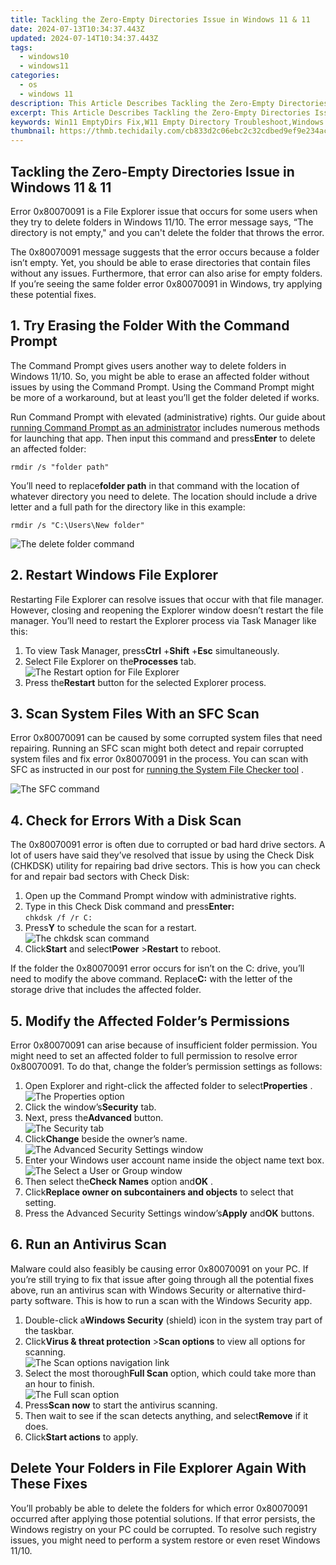 ```yaml
---
title: Tackling the Zero-Empty Directories Issue in Windows 11 & 11
date: 2024-07-13T10:34:37.443Z
updated: 2024-07-14T10:34:37.443Z
tags:
  - windows10
  - windows11
categories:
  - os
  - windows 11
description: This Article Describes Tackling the Zero-Empty Directories Issue in Windows 11 & 11
excerpt: This Article Describes Tackling the Zero-Empty Directories Issue in Windows 11 & 11
keywords: Win11 EmptyDirs Fix,W11 Empty Directory Troubleshoot,Windows 11 Directories Cleanup,Resolve Windows 11 Dir Issues,Zero-Empty Directories in W11,Tackling W11 EmptyDirs Problem,Fixing Empty Folders in Win11
thumbnail: https://thmb.techidaily.com/cb833d2c06ebc2c32cdbed9ef9e234accd8f5206773825bdc531095627fac7c4.jpg
---
```


## Tackling the Zero-Empty Directories Issue in Windows 11 & 11

 Error 0x80070091 is a File Explorer issue that occurs for some users when they try to delete folders in Windows 11/10\. The error message says, “The directory is not empty," and you can't delete the folder that throws the error.

 The 0x80070091 message suggests that the error occurs because a folder isn’t empty. Yet, you should be able to erase directories that contain files without any issues. Furthermore, that error can also arise for empty folders. If you’re seeing the same folder error 0x80070091 in Windows, try applying these potential fixes.

## 1\. Try Erasing the Folder With the Command Prompt

 The Command Prompt gives users another way to delete folders in Windows 11/10\. So, you might be able to erase an affected folder without issues by using the Command Prompt. Using the Command Prompt might be more of a workaround, but at least you’ll get the folder deleted if works.

 Run Command Prompt with elevated (administrative) rights. Our guide about [running Command Prompt as an administrator](https://www.makeuseof.com/windows-run-command-prompt-admin/) includes numerous methods for launching that app. Then input this command and press**Enter** to delete an affected folder:

`rmdir /s "folder path"`

 You’ll need to replace**folder path** in that command with the location of whatever directory you need to delete. The location should include a drive letter and a full path for the directory like in this example:

`rmdir /s "C:\Users\New folder"`

![The delete folder command](https://static1.makeuseofimages.com/wordpress/wp-content/uploads/2023/02/delete-folder-command.jpg)

## 2\. Restart Windows File Explorer

 Restarting File Explorer can resolve issues that occur with that file manager. However, closing and reopening the Explorer window doesn’t restart the file manager. You’ll need to restart the Explorer process via Task Manager like this:

1. To view Task Manager, press**Ctrl** +**Shift** +**Esc** simultaneously.
2. Select File Explorer on the**Processes** tab.  
![The Restart option for File Explorer](https://static1.makeuseofimages.com/wordpress/wp-content/uploads/2023/02/restart-options-for-file-explorer.jpg)
3. Press the**Restart** button for the selected Explorer process.

## 3\. Scan System Files With an SFC Scan

 Error 0x80070091 can be caused by some corrupted system files that need repairing. Running an SFC scan might both detect and repair corrupted system files and fix error 0x80070091 in the process. You can scan with SFC as instructed in our post for [running the System File Checker tool](https://www.makeuseof.com/system-file-checker-sfc-windows/) .

![The SFC command](https://static1.makeuseofimages.com/wordpress/wp-content/uploads/2023/02/sfc-scannow-command.jpg)

## 4\. Check for Errors With a Disk Scan

 The 0x80070091 error is often due to corrupted or bad hard drive sectors. A lot of users have said they’ve resolved that issue by using the Check Disk (CHKDSK) utility for repairing bad drive sectors. This is how you can check for and repair bad sectors with Check Disk:

1. Open up the Command Prompt window with administrative rights.
2. Type in this Check Disk command and press**Enter:**  
`chkdsk /f /r C:`
3. Press**Y** to schedule the scan for a restart.  
![The chkdsk scan command](https://static1.makeuseofimages.com/wordpress/wp-content/uploads/2023/02/chkdsk-scan-command.jpg)
4. Click**Start** and select**Power** \>**Restart** to reboot.

 If the folder the 0x80070091 error occurs for isn’t on the C: drive, you’ll need to modify the above command. Replace**C:** with the letter of the storage drive that includes the affected folder.

## 5\. Modify the Affected Folder’s Permissions

 Error 0x80070091 can arise because of insufficient folder permission. You might need to set an affected folder to full permission to resolve error 0x80070091\. To do that, change the folder’s permission settings as follows:

1. Open Explorer and right-click the affected folder to select**Properties** .  
![The Properties option](https://static1.makeuseofimages.com/wordpress/wp-content/uploads/2023/02/properties-option.jpg)
2. Click the window’s**Security** tab.
3. Next, press the**Advanced** button.  
![The Security tab](https://static1.makeuseofimages.com/wordpress/wp-content/uploads/2023/02/security-tab.jpg)
4. Click**Change** beside the owner’s name.  
![The Advanced Security Settings window](https://static1.makeuseofimages.com/wordpress/wp-content/uploads/2023/02/advanced-security-settings-window.jpg)
5. Enter your Windows user account name inside the object name text box.  
![The Select a User or Group window](https://static1.makeuseofimages.com/wordpress/wp-content/uploads/2023/02/select-a-user-or-group.jpg)
6. Then select the**Check Names** option and**OK** .
7. Click**Replace owner on subcontainers and objects** to select that setting.
8. Press the Advanced Security Settings window’s**Apply** and**OK** buttons.

## 6\. Run an Antivirus Scan

 Malware could also feasibly be causing error 0x80070091 on your PC. If you’re still trying to fix that issue after going through all the potential fixes above, run an antivirus scan with Windows Security or alternative third-party software. This is how to run a scan with the Windows Security app.

1. Double-click a**Windows Security** (shield) icon in the system tray part of the taskbar.
2. Click**Virus & threat protection** \>**Scan options** to view all options for scanning.  
![The Scan options navigation link](https://static1.makeuseofimages.com/wordpress/wp-content/uploads/2023/02/the-scan-options-link.jpg)
3. Select the most thorough**Full Scan** option, which could take more than an hour to finish.  
![The Full scan option](https://static1.makeuseofimages.com/wordpress/wp-content/uploads/2023/02/full-scan-option.jpg)
4. Press**Scan now** to start the antivirus scanning.
5. Then wait to see if the scan detects anything, and select**Remove** if it does.
6. Click**Start actions** to apply.

## Delete Your Folders in File Explorer Again With These Fixes

 You’ll probably be able to delete the folders for which error 0x80070091 occurred after applying those potential solutions. If that error persists, the Windows registry on your PC could be corrupted. To resolve such registry issues, you might need to perform a system restore or even reset Windows 11/10.

<ins class="adsbygoogle"
     style="display:block"
     data-ad-format="autorelaxed"
     data-ad-client="ca-pub-7571918770474297"
     data-ad-slot="1223367746"></ins>



<ins class="adsbygoogle"
     style="display:block"
     data-ad-client="ca-pub-7571918770474297"
     data-ad-slot="8358498916"
     data-ad-format="auto"
     data-full-width-responsive="true"></ins>




